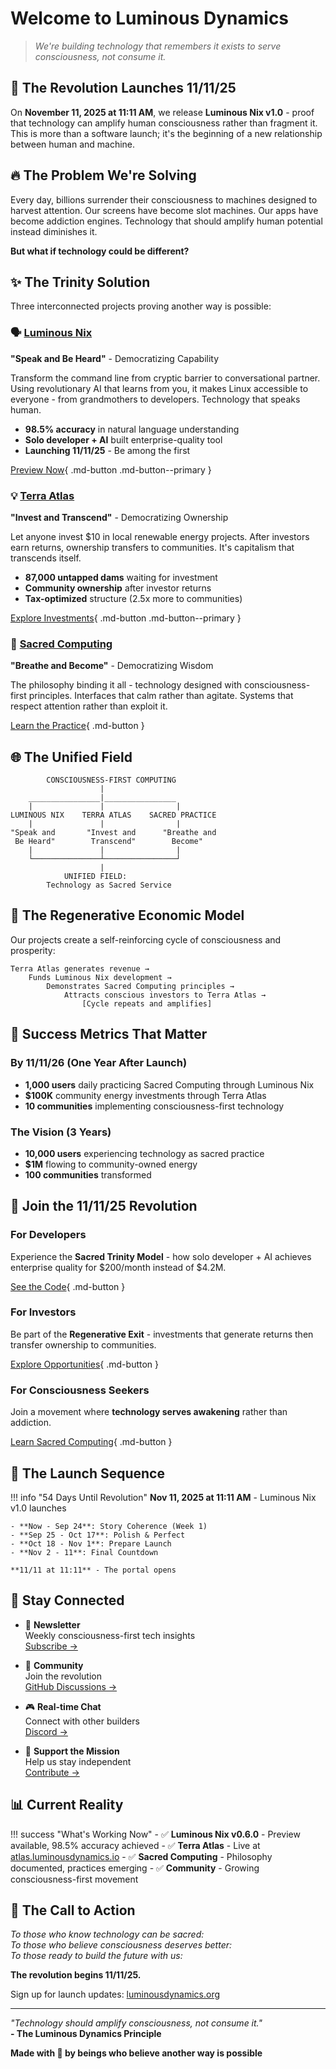 # Welcome to Luminous Dynamics

> *We're building technology that remembers it exists to serve consciousness, not consume it.*

## 🌟 The Revolution Launches 11/11/25

On **November 11, 2025 at 11:11 AM**, we release **Luminous Nix v1.0** - proof that technology can amplify human consciousness rather than fragment it. This is more than a software launch; it's the beginning of a new relationship between human and machine.

## 🔥 The Problem We're Solving

Every day, billions surrender their consciousness to machines designed to harvest attention. Our screens have become slot machines. Our apps have become addiction engines. Technology that should amplify human potential instead diminishes it.

**But what if technology could be different?**

## ✨ The Trinity Solution

Three interconnected projects proving another way is possible:

### 🗣️ [Luminous Nix](luminous-nix/index.md)
**"Speak and Be Heard"** - Democratizing Capability

Transform the command line from cryptic barrier to conversational partner. Using revolutionary AI that learns from you, it makes Linux accessible to everyone - from grandmothers to developers. Technology that speaks human.

- **98.5% accuracy** in natural language understanding
- **Solo developer + AI** built enterprise-quality tool
- **Launching 11/11/25** - Be among the first

[Preview Now](luminous-nix/quickstart.md){ .md-button .md-button--primary }

### 💡 [Terra Atlas](terra-lumina/index.md)  
**"Invest and Transcend"** - Democratizing Ownership

Let anyone invest $10 in local renewable energy projects. After investors earn returns, ownership transfers to communities. It's capitalism that transcends itself.

- **87,000 untapped dams** waiting for investment
- **Community ownership** after investor returns
- **Tax-optimized** structure (2.5x more to communities)

[Explore Investments](https://atlas.luminousdynamics.io){ .md-button .md-button--primary }

### 🧘 [Sacred Computing](philosophy/consciousness-first.md)
**"Breathe and Become"** - Democratizing Wisdom

The philosophy binding it all - technology designed with consciousness-first principles. Interfaces that calm rather than agitate. Systems that respect attention rather than exploit it.

[Learn the Practice](philosophy/index.md){ .md-button }

## 🌐 The Unified Field

```
        CONSCIOUSNESS-FIRST COMPUTING
                    |
    ________________|________________
    |               |                |
LUMINOUS NIX    TERRA ATLAS    SACRED PRACTICE
    |               |                |
"Speak and       "Invest and      "Breathe and
 Be Heard"        Transcend"        Become"
    |               |                |
    └───────────────┴────────────────┘
                    |
            UNIFIED FIELD:
        Technology as Sacred Service
```

## 🔄 The Regenerative Economic Model

Our projects create a self-reinforcing cycle of consciousness and prosperity:

```
Terra Atlas generates revenue → 
    Funds Luminous Nix development →
        Demonstrates Sacred Computing principles →
            Attracts conscious investors to Terra Atlas →
                [Cycle repeats and amplifies]
```

## 🎯 Success Metrics That Matter

### By 11/11/26 (One Year After Launch)
- **1,000 users** daily practicing Sacred Computing through Luminous Nix
- **$100K** community energy investments through Terra Atlas
- **10 communities** implementing consciousness-first technology

### The Vision (3 Years)
- **10,000 users** experiencing technology as sacred practice
- **$1M** flowing to community-owned energy
- **100 communities** transformed

## 🚀 Join the 11/11/25 Revolution

### For Developers
Experience the **Sacred Trinity Model** - how solo developer + AI achieves enterprise quality for $200/month instead of $4.2M.

[See the Code](https://github.com/Luminous-Dynamics/luminous-nix){ .md-button }

### For Investors  
Be part of the **Regenerative Exit** - investments that generate returns then transfer ownership to communities.

[Explore Opportunities](https://atlas.luminousdynamics.io){ .md-button }

### For Consciousness Seekers
Join a movement where **technology serves awakening** rather than addiction.

[Learn Sacred Computing](philosophy/consciousness-first.md){ .md-button }

## 📅 The Launch Sequence

!!! info "54 Days Until Revolution"
    **Nov 11, 2025 at 11:11 AM** - Luminous Nix v1.0 launches
    
    - **Now - Sep 24**: Story Coherence (Week 1)
    - **Sep 25 - Oct 17**: Polish & Perfect 
    - **Oct 18 - Nov 1**: Prepare Launch
    - **Nov 2 - 11**: Final Countdown
    
    **11/11 at 11:11** - The portal opens

## 💌 Stay Connected

<div class="grid cards" markdown>

- 📧 **Newsletter**  
  Weekly consciousness-first tech insights  
  [Subscribe →](https://luminousdynamics.org/newsletter)

- 💬 **Community**  
  Join the revolution  
  [GitHub Discussions →](https://github.com/orgs/Luminous-Dynamics/discussions)

- 🎮 **Real-time Chat**  
  Connect with other builders  
  [Discord →](https://discord.gg/luminous)

- 💝 **Support the Mission**  
  Help us stay independent  
  [Contribute →](https://github.com/sponsors/Luminous-Dynamics)

</div>

## 📊 Current Reality

!!! success "What's Working Now"
    - ✅ **Luminous Nix v0.6.0** - Preview available, 98.5% accuracy achieved
    - ✅ **Terra Atlas** - Live at [atlas.luminousdynamics.io](https://atlas.luminousdynamics.io)
    - ✅ **Sacred Computing** - Philosophy documented, practices emerging
    - ✅ **Community** - Growing consciousness-first movement

## 🙏 The Call to Action

*To those who know technology can be sacred:*  
*To those who believe consciousness deserves better:*  
*To those ready to build the future with us:*

**The revolution begins 11/11/25.**

Sign up for launch updates:
[luminousdynamics.org](https://luminousdynamics.org)

---

*"Technology should amplify consciousness, not consume it."*  
**- The Luminous Dynamics Principle**

**Made with 💜 by beings who believe another way is possible**

<!-- Last updated: 2025-09-18 for 11/11/25 launch preparation -->
